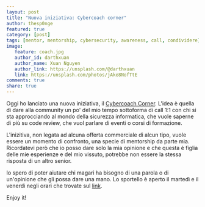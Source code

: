 ```yaml
---
layout: post
title: "Nuova iniziativa: Cybercoach corner"
author: thesp0nge
featured: true
category: [post]
tags: [mentor, mentorship, cybersecurity, awareness, call, condividere]
image:
   feature: coach.jpg
   author_id: darthxuan
   author_name: Xuan Nguyen
   author_link: https://unsplash.com/@darthxuan
   link: https://unsplash.com/photos/jAke8NofTtE
comments: true
share: true
---
```


Oggi ho lanciato una nuova iniziativa, il [Cybercoach
Corner](https://calendly.com/codiceinsicuro/cybercoach-corner). L'idea è quella
di dare alla community un po' del mio tempo sottoforma di call 1:1 con chi si
sta approcciando al mondo della sicurezza informatica, che vuole saperne di più
su code review, che vuol parlare di eventi o corsi di formazione.

L'inizitiva, non legata ad alcuna offerta commerciale di alcun tipo, vuole
essere un momento di confronto, una specie di mentorship da parte mia.
Ricordatevi però che io posso dare solo la mia opinione e che questa è figlia
delle mie esperienze e del mio vissuto, potrebbe non essere la stessa risposta
di un altro senior.

Io spero di poter aiutare chi magari ha bisogno di una parola o di un'opinione
che gli possa dare una mano.
Lo sportello è aperto il martedì e il venerdì negli orari che trovate sul
[link](https://calendly.com/codiceinsicuro/cybercoach-corner).


Enjoy it!
